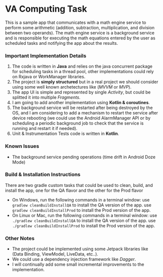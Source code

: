 # VA Computing Task
This is a sample app that communicates with a math engine service to perform some arithmetic (addition, subtraction, multiplication, and division between two operands). The math engine service is a background service and is responsible for executing the math equations entered by the user as scheduled tasks and notifying the app about the results.

### Important Implementation Details
1. The code is written in **Java** and relies on the java concurrent package for scheduling tasks in a thread pool, other implementations could rely on Rxjava or WorkManager libraries.
2. The project is **simply structured** but in a real project we should consider using some well known archetectures like (_MVVM_ or _MVP_).
3. The app UI is simple and represented by single *Activity*, but could be splitted it into multiple *Fragments*.
4. I am going to add another implementation using **Kotlin & coroutines**.
5. The background service will be restarted after being destroyed by the OS, and I am considering to add a mechanism to restart the service after device rebooting (we could use the Android AlarmManager API or by scheduling a periodic background job to check that the service is running and restart it if needed).
6. Unit & Instrumentation Tests code is written in **Kotlin**.

### Known Issues
* The background service pending operations (time drift in Android Doze Mode)

### Build & Installation Instructions
There are two gradle custom tasks that could be used to clean, build, and install the app, one for the QA flavor and the other for the Prod flavor
* On Windows, run the following commands in a terminal window:
	use `gradlew cleanBuildInstallQA` to install the QA version of the app.
	use `gradlew cleanBuildInstallProd` to install the Prod version of the app.
* On Linux or Mac, run the following commands in a terminal window:
	use `./gradlew cleanBuildInstallQA` to install the QA version of the app.
	use `./gradlew cleanBuildInstallProd` to install the Prod version of the app.

### Other Notes
* The project could be implemented using some Jetpack libraries like (Data Binding, ViewModel, LiveData, etc..).
* We could use a dependency injection framework like *Dagger*.
* I will continually add some small incremental improvements to the implementation.
